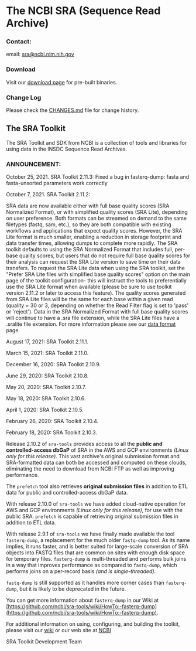 # The NCBI SRA (Sequence Read Archive)

### Contact:
email: sra@ncbi.nlm.nih.gov

### Download
Visit our [download page](https://github.com/ncbi/sra-tools/wiki/01.-Downloading-SRA-Toolkit) for pre-built binaries.

### Change Log
Please check the [CHANGES.md](CHANGES.md) file for change history.

## The SRA Toolkit
The SRA Toolkit and SDK from NCBI is a collection of tools and libraries for
using data in the INSDC Sequence Read Archives.

### ANNOUNCEMENT:

October 25, 2021. SRA Toolkit 2.11.3:
Fixed a bug in fasterq-dump: fasta and fasta-unsorted parameters work correctly

October 7, 2021. SRA Toolkit 2.11.2:

SRA data are now available either with full base quality scores (SRA Normalized Format), or with simplified quality scores (SRA Lite), depending on user preference. Both formats can be streamed on demand to the same filetypes (fastq, sam, etc.), so they are both compatible with existing workflows and applications that expect quality scores. However, the SRA Lite format is much smaller, enabling a reduction in storage footprint and data transfer times, allowing dumps to complete more rapidly. The SRA toolkit defaults to using the SRA Normalized Format that includes full, per-base quality scores, but users that do not require full base quality scores for their analysis can request the SRA Lite version to save time on their data transfers. To request the SRA Lite data when using the SRA toolkit, set the "Prefer SRA Lite files with simplified base quality scores" option on the main page of the toolkit configuration- this will instruct the tools to preferentially use the SRA Lite format when available (please be sure to use toolkit version 2.11.2 or later to access this feature). The quality scores generated from SRA Lite files will be the same for each base within a given read (quality = 30 or 3, depending on whether the Read Filter flag is set to 'pass' or 'reject'). Data in the SRA Normalized Format with full base quality scores will continue to have a .sra file extension, while the SRA Lite files have a .sralite file extension. For more information please see our [data format](https://www.ncbi.nlm.nih.gov/sra/docs/sra-data-formats/) page.

August 17, 2021: SRA Toolkit 2.11.1.

March 15, 2021: SRA Toolkit 2.11.0.

December 16, 2020: SRA Toolkit 2.10.9.

June 29, 2020: SRA Toolkit 2.10.8.

May 20, 2020: SRA Toolkit 2.10.7.

May 18, 2020: SRA Toolkit 2.10.6.

April 1, 2020: SRA Toolkit 2.10.5.

February 26, 2020: SRA Toolkit 2.10.4.

February 18, 2020: SRA Toolkit 2.10.3.

Release 2.10.2 of `sra-tools` provides access to all the **public and controlled-access dbGaP** of SRA in the AWS and GCP environments _(Linux only for this release)_. This vast archive's original submission format and SRA-formatted data can both be accessed and computed on these clouds, eliminating the need to download from NCBI FTP as well as improving performance.

The `prefetch` tool also retrieves **original submission files** in addition to ETL data for public and controlled-access dbGaP data.

With release 2.10.0 of `sra-tools` we have added cloud-native operation for AWS and GCP environments _(Linux only for this release)_, for use with the public SRA. `prefetch` is capable of retrieving original submission files in addition to ETL data.

With release 2.9.1 of `sra-tools` we have finally made available the tool `fasterq-dump`, a replacement for the much older `fastq-dump` tool. As its name implies, it runs faster, and is better suited for large-scale conversion of SRA objects into FASTQ files that are common on sites with enough disk space for temporary files. `fasterq-dump` is multi-threaded and performs bulk joins in a way that improves performance as compared to `fastq-dump`, which performs joins on a per-record basis _(and is single-threaded)_.

`fastq-dump` is still supported as it handles more corner cases than `fasterq-dump`, but it is likely to be deprecated in the future.

You can get more information about `fasterq-dump` in our Wiki at [https://github.com/ncbi/sra-tools/wiki/HowTo:-fasterq-dump](https://github.com/ncbi/sra-tools/wiki/HowTo:-fasterq-dump).

For additional information on using, configuring, and building the toolkit,
please visit our [wiki](https://github.com/ncbi/sra-tools/wiki)
or our web site at [NCBI](http://www.ncbi.nlm.nih.gov/Traces/sra/?view=toolkit_doc)


SRA Toolkit Development Team
